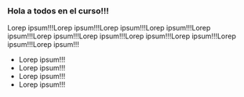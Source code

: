 ### Hola a todos en el curso!!!

Lorep ipsum!!!Lorep ipsum!!!Lorep ipsum!!!Lorep ipsum!!!Lorep ipsum!!!Lorep ipsum!!!Lorep ipsum!!!Lorep ipsum!!!Lorep ipsum!!!Lorep ipsum!!!Lorep ipsum!!!

- Lorep ipsum!!!
- Lorep ipsum!!!
- Lorep ipsum!!!
- Lorep ipsum!!!